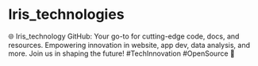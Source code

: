 # Iris_technologies
🌐 Iris_technology GitHub: Your go-to for cutting-edge code, docs, and resources. Empowering innovation in website, app dev, data analysis, and more. Join us in shaping the future! #TechInnovation #OpenSource 🚀
